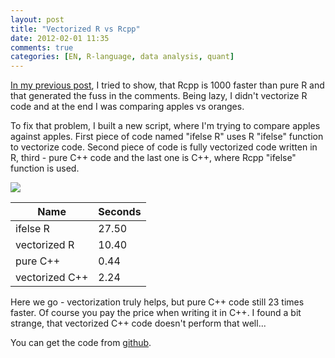 ```yaml
---
layout: post
title: "Vectorized R vs Rcpp"
date: 2012-02-01 11:35
comments: true
categories: [EN, R-language, data analysis, quant] 
---
```


[In my previous post][post], I tried to show, that Rcpp is 1000 faster than pure R and that generated the fuss in the comments. Being lazy, I didn't vectorize R code and at the end I was comparing apples vs oranges.

To fix that problem, I built a new script, where I'm trying to compare apples against apples. First piece of code named "ifelse R" uses R "ifelse" function to vectorize code. Second piece of code is fully vectorized code written in R, third - pure C++ code and the last one is C++, where  Rcpp "ifelse" function is used.


[![](http://i176.photobucket.com/albums/w180/investuotojas/performance.png)][1]

| Name  | Seconds |
|-------|--------|
| ifelse R | 27.50
| vectorized R | 10.40
| pure C++ | 0.44
| vectorized C++ | 2.24


Here we go - vectorization truly helps, but pure C++ code still 23 times faster. Of course you pay the price when writing it in C++. I found a bit strange, that vectorized C++ code doesn't perform that well...

You can get the code from [github][github].

[post]:http://www.investuotojas.eu/2012/01/30/the-power-of-rcpp/
[1]:http://s176.photobucket.com/albums/w180/investuotojas/?action=view&current=performance.png
[github]:https://github.com/kafka399/Rproject/blob/master/performance/performance.R
